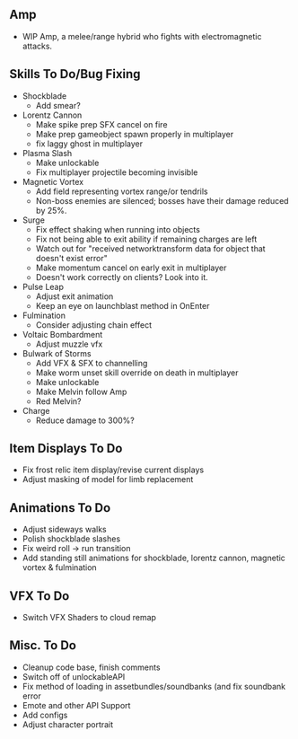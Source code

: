   ## Amp
- WIP Amp, a melee/range hybrid who fights with electromagnetic attacks.
## Skills To Do/Bug Fixing
- Shockblade
  - Add smear?
- Lorentz Cannon
  - Make spike prep SFX cancel on fire
  - Make prep gameobject spawn properly in multiplayer
  - fix laggy ghost in multiplayer
- Plasma Slash
  - Make unlockable
  - Fix multiplayer projectile becoming invisible
- Magnetic Vortex
  - Add field representing vortex range/or tendrils
  - Non-boss enemies are silenced; bosses have their damage reduced by 25%.
- Surge
  - Fix effect shaking when running into objects
  - Fix not being able to exit ability if remaining charges are left
  - Watch out for "received networktransform data for object that doesn't exist error"
  - Make momentum cancel on early exit in multiplayer
  - Doesn't work correctly on clients? Look into it.
- Pulse Leap
  - Adjust exit animation
  - Keep an eye on launchblast method in OnEnter
- Fulmination
  - Consider adjusting chain effect
- Voltaic Bombardment
  - Adjust muzzle vfx
- Bulwark of Storms
  - Add VFX & SFX to channelling
  - Make worm unset skill override on death in multiplayer
  - Make unlockable
  - Make Melvin follow Amp
  - Red Melvin?
- Charge
  - Reduce damage to 300%?

## Item Displays To Do
- Fix frost relic item display/revise current displays
- Adjust masking of model for limb replacement

## Animations To Do
- Adjust sideways walks
- Polish shockblade slashes
- Fix weird roll -> run transition
- Add standing still animations for shockblade, lorentz cannon, magnetic vortex & fulmination

## VFX To Do
- Switch VFX Shaders to cloud remap

## Misc. To Do
- Cleanup code base, finish comments
- Switch off of unlockableAPI
- Fix method of loading in assetbundles/soundbanks (and fix soundbank error
- Emote and other API Support
- Add configs
- Adjust character portrait
